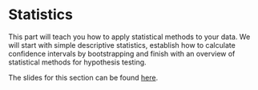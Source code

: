 # Statistics

This part will teach you how to apply statistical methods to your data. We will start with simple descriptive statistics, establish how to calculate confidence intervals by bootstrapping and finish with an overview of statistical methods for hypothesis testing.

The slides for this section can be found [here](https://github.com/BiAPoL/Image-data-science-with-Python-and-Napari-EPFL2022/raw/main/docs/day4c_Statistics/Statistics.pdf).
